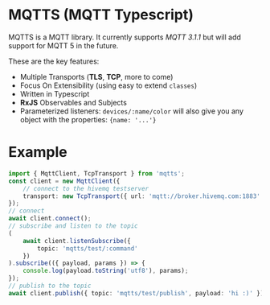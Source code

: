 # MQTTS (MQTT Typescript)

MQTTS is a MQTT library. It currently supports _MQTT 3.1.1_ but will
add support for MQTT 5 in the future.

These are the key features:

-   Multiple Transports (**TLS**, **TCP**, more to come)
-   Focus On Extensibility (using easy to extend `classes`)
-   Written in Typescript
-   **RxJS** Observables and Subjects
-   Parameterized listeners: `devices/:name/color` will also give you any object with the properties:
    `{name: '...'}`

# Example

```typescript
import { MqttClient, TcpTransport } from 'mqtts';
const client = new MqttClient({
    // connect to the hivemq testserver
    transport: new TcpTransport({ url: 'mqtt://broker.hivemq.com:1883' }),
});
// connect
await client.connect();
// subscribe and listen to the topic
(
    await client.listenSubscribe({
        topic: 'mqtts/test/:command' 
    })
).subscribe(({ payload, params }) => {
    console.log(payload.toString('utf8'), params);
});
// publish to the topic
await client.publish({ topic: 'mqtts/test/publish', payload: 'hi :)' });
```
